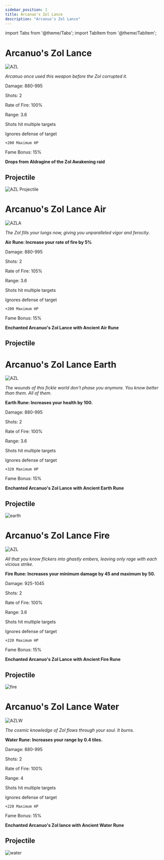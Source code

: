 ```yaml
---
sidebar_position: 1
title: Arcanuo's Zol Lance
description: "Arcanuo's Zol Lance"
---
```


import Tabs from '@theme/Tabs';
import TabItem from '@theme/TabItem';

<Tabs>
  <TabItem value="Arcanuo's Zol Lance" label="Arcanuo's Zol Lance" default>

# Arcanuo's Zol Lance

![AZL](https://vwiki.valorserver.com/api/item/picture/arcanuo's%20zol%20lance)
    
<i>Arcanuo once used this weapon before the Zol corrupted it.</i>

Damage: 880-995

Shots: 2

Rate of Fire: 100%

Range: 3.6

Shots hit multiple targets

Ignores defense of target

    +200 Maximum HP

Fame Bonus: 15%

**Drops from Aldragine of the Zol Awakening raid**

## Projectile

![AZL Projectile](https://cdn.discordapp.com/attachments/948363371235913798/948435863124181022/unknown.png)
  </TabItem>
  <TabItem value="Air" label="Air">

# Arcanuo's Zol Lance Air
   
![AZLA](https://vwiki.valorserver.com/api/item/picture/arcanuo's%20zol%20lance%20air)
    
<i>The Zol fills your lungs now, giving you unparalleled vigor and ferocity.</i>

**Air Rune: Increase your rate of fire by 5%**
    
Damage: 880-995

Shots: 2

Rate of Fire: 105%

Range: 3.6

Shots hit multiple targets

Ignores defense of target

    +200 Maximum HP
    
Fame Bonus: 15%

**Enchanted Arcanuo's Zol Lance with Ancient Air Rune**

## Projectile

    
  </TabItem>
  <TabItem value="Earth" label="Earth">

# Arcanuo's Zol Lance Earth

![AZL](https://vwiki.valorserver.com/api/item/picture/arcanuo's%20zol%20lance%20earth)
    
<i>The wounds of this fickle world don't phase you anymore. You know better than them. All of them.</i>

**Earth Rune: Increases your health by 100.**
    
Damage: 880-995

Shots: 2

Rate of Fire: 100%

Range: 3.6

Shots hit multiple targets

Ignores defense of target

    +320 Maximum HP
    
Fame Bonus: 15%

**Enchanted Arcanuo's Zol Lance with Ancient Earth Rune**

## Projectile
![earth](https://user-images.githubusercontent.com/114798136/199929295-def4c598-682a-4d94-b780-34a57e6feedf.png)
    
  </TabItem>
  <TabItem value="Fire" label="Fire">

# Arcanuo's Zol Lance Fire
    
![AZL](https://vwiki.valorserver.com/api/item/picture/arcanuo's%20zol%20lance%20fire)

<i>All that you know flickers into ghastly embers, leaving only rage with each vicious strike.</i>

**Fire Rune: Increases your minimum damage by 45 and maximum by 50.**
    
Damage: 925-1045

Shots: 2

Rate of Fire: 100% 

Range: 3.6

Shots hit multiple targets

Ignores defense of target

    +220 Maximum HP

Fame Bonus: 15%

**Enchanted Arcanuo's Zol Lance with Ancient Fire Rune**

## Projectile
![fire](https://user-images.githubusercontent.com/114798136/199929422-394579f5-f7e6-4875-97c4-d91e20143291.png)

  
  </TabItem>
  <TabItem value="Water" label="Water"> 

# Arcanuo's Zol Lance Water

![AZLW](https://vwiki.valorserver.com/api/item/picture/arcanuo's%20zol%20lance%20water)
    
<i>The cosmic knowledge of Zol flows through your soul. It burns.</i>

**Water Rune: Increases your range by 0.4 tiles.**
    
Damage: 880-995

Shots: 2

Rate of Fire: 100%

Range: 4

Shots hit multiple targets

Ignores defense of target

    +220 Maximum HP

Fame Bonus: 15%

**Enchanted Arcanuo's Zol lance with Ancient Water Rune**

## Projectile
![water](https://user-images.githubusercontent.com/114798136/199929467-299511f9-dd54-4b3f-b3af-b4638b9043ce.png)

  </TabItem>
</Tabs>

